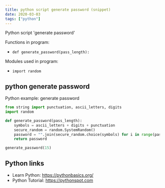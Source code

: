 ```yaml
---
title: python script generate password (snippet)
date: 2020-03-03
tags: ["python"]
---
```

Python script 'generate password'

Functions in program: 
* `def generate_password(pass_length):`

Modules used in program: 
* `import random`

## python generate password

Python example: generate password

```python
from string import punctuation, ascii_letters, digits
import random

def generate_password(pass_length):
    symbols = ascii_letters + digits + punctuation
    secure_random = random.SystemRandom()
    password = "".join(secure_random.choice(symbols) for i in range(pass_length))
    return password

generate_password(15)

```

## Python links

- Learn Python: https://pythonbasics.org/
- Python Tutorial: https://pythonspot.com
